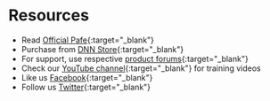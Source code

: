 # Resources

* Read [Official Pafe](https://www.dnnsharp.com/products/action-form/add-ons/barcode-generator){:target="_blank"}
* Purchase from [DNN Store](//store.dnnsoftware.com/home/product-details/barcode-generator-scanner-add-on-5/r/840a964d512b4073bb2f){:target="_blank"}
* For support, use respective [product forums](https://www.dnnsharp.com/helpcenter){:target="_blank"}
* Check our [YouTube channel](https://www.youtube.com/user/dnnsharp){:target="_blank"} for training videos
* Like us [Facebook](https://www.facebook.com/DnnSharp/){:target="_blank"}
* Follow us [Twitter](https://twitter.com/dnnsharp){:target="_blank"}